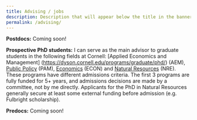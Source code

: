 ```yaml
---
title: Advising / jobs
description: Description that will appear below the title in the banner
permalink: /advising/
---
```


**Postdocs:** Coming soon!

**Prospective PhD students:** I can serve as the main advisor to graduate students in the following fields at Cornell: [Applied Economics and Management] (https://dyson.cornell.edu/programs/graduate/phd/) (AEM), [Public Policy]() (PAM), [Economics](https://economics.cornell.edu/prospective-incoming-grad-students) (ECON) and [Natural Resources](https://cals.cornell.edu/natural-resources-environment/degrees-programs/graduate) (NRE). These programs have different admissions criteria. The first 3 programs are fully funded for 5+ years, and admissions decisions are made by a committee, not by me directly. Applicants for the PhD in Natural Resources generally secure at least some external funding before admission (e.g. Fulbright scholarship).

**Predocs:** Coming soon!
